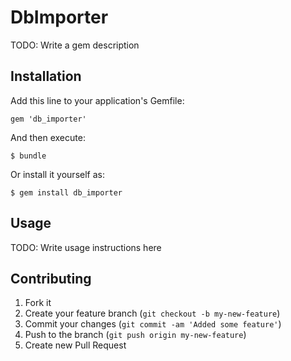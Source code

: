 # DbImporter

TODO: Write a gem description

## Installation

Add this line to your application's Gemfile:

    gem 'db_importer'

And then execute:

    $ bundle

Or install it yourself as:

    $ gem install db_importer

## Usage

TODO: Write usage instructions here

## Contributing

1. Fork it
2. Create your feature branch (`git checkout -b my-new-feature`)
3. Commit your changes (`git commit -am 'Added some feature'`)
4. Push to the branch (`git push origin my-new-feature`)
5. Create new Pull Request
